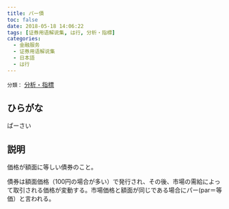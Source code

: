 ```yaml
---
title: パー債
toc: false
date: 2018-05-18 14:06:22
tags: [证券用语解说集, は行, 分析・指標]
categories:
  - 金融服务
  - 证券用语解说集
  - 日本語
  - は行
---
```


`分類：` [分析・指標](/tags/分析・指標/)

## ひらがな

ぱーさい

## 説明

価格が額面に等しい債券のこと。

債券は額面価格（100円の場合が多い）で発行され、その後、市場の需給によって取引される価格が変動する。市場価格と額面が同じである場合にパー(par＝等価）と言われる。
